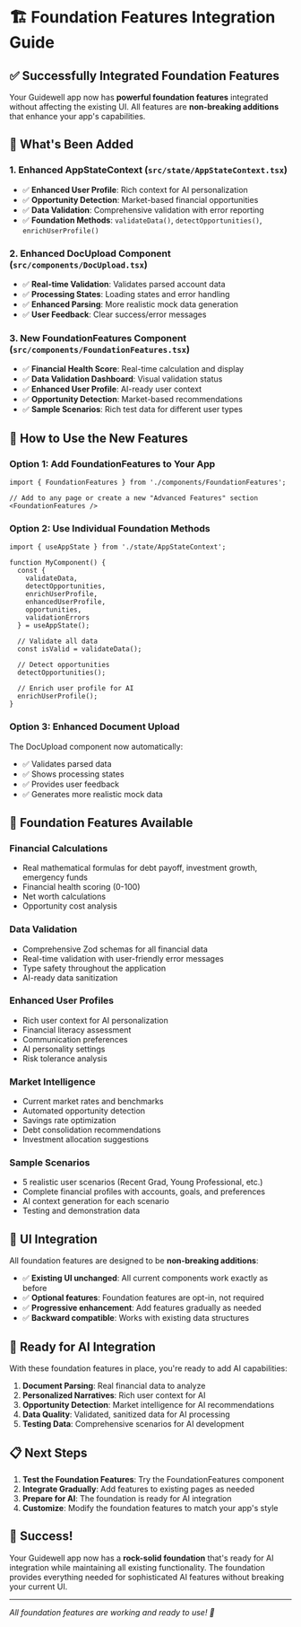 # 🏗️ Foundation Features Integration Guide

## ✅ **Successfully Integrated Foundation Features**

Your Guidewell app now has **powerful foundation features** integrated without affecting the existing UI. All features are **non-breaking additions** that enhance your app's capabilities.

## 🚀 **What's Been Added**

### 1. **Enhanced AppStateContext** (`src/state/AppStateContext.tsx`)
- ✅ **Enhanced User Profile**: Rich context for AI personalization
- ✅ **Opportunity Detection**: Market-based financial opportunities
- ✅ **Data Validation**: Comprehensive validation with error reporting
- ✅ **Foundation Methods**: `validateData()`, `detectOpportunities()`, `enrichUserProfile()`

### 2. **Enhanced DocUpload Component** (`src/components/DocUpload.tsx`)
- ✅ **Real-time Validation**: Validates parsed account data
- ✅ **Processing States**: Loading states and error handling
- ✅ **Enhanced Parsing**: More realistic mock data generation
- ✅ **User Feedback**: Clear success/error messages

### 3. **New FoundationFeatures Component** (`src/components/FoundationFeatures.tsx`)
- ✅ **Financial Health Score**: Real-time calculation and display
- ✅ **Data Validation Dashboard**: Visual validation status
- ✅ **Enhanced User Profile**: AI-ready user context
- ✅ **Opportunity Detection**: Market-based recommendations
- ✅ **Sample Scenarios**: Rich test data for different user types

## 🎯 **How to Use the New Features**

### **Option 1: Add FoundationFeatures to Your App**
```tsx
import { FoundationFeatures } from './components/FoundationFeatures';

// Add to any page or create a new "Advanced Features" section
<FoundationFeatures />
```

### **Option 2: Use Individual Foundation Methods**
```tsx
import { useAppState } from './state/AppStateContext';

function MyComponent() {
  const { 
    validateData, 
    detectOpportunities, 
    enrichUserProfile,
    enhancedUserProfile,
    opportunities,
    validationErrors 
  } = useAppState();

  // Validate all data
  const isValid = validateData();
  
  // Detect opportunities
  detectOpportunities();
  
  // Enrich user profile for AI
  enrichUserProfile();
}
```

### **Option 3: Enhanced Document Upload**
The DocUpload component now automatically:
- ✅ Validates parsed data
- ✅ Shows processing states
- ✅ Provides user feedback
- ✅ Generates more realistic mock data

## 🔧 **Foundation Features Available**

### **Financial Calculations**
- Real mathematical formulas for debt payoff, investment growth, emergency funds
- Financial health scoring (0-100)
- Net worth calculations
- Opportunity cost analysis

### **Data Validation**
- Comprehensive Zod schemas for all financial data
- Real-time validation with user-friendly error messages
- Type safety throughout the application
- AI-ready data sanitization

### **Enhanced User Profiles**
- Rich user context for AI personalization
- Financial literacy assessment
- Communication preferences
- AI personality settings
- Risk tolerance analysis

### **Market Intelligence**
- Current market rates and benchmarks
- Automated opportunity detection
- Savings rate optimization
- Debt consolidation recommendations
- Investment allocation suggestions

### **Sample Scenarios**
- 5 realistic user scenarios (Recent Grad, Young Professional, etc.)
- Complete financial profiles with accounts, goals, and preferences
- AI context generation for each scenario
- Testing and demonstration data

## 🎨 **UI Integration**

All foundation features are designed to be **non-breaking additions**:

- ✅ **Existing UI unchanged**: All current components work exactly as before
- ✅ **Optional features**: Foundation features are opt-in, not required
- ✅ **Progressive enhancement**: Add features gradually as needed
- ✅ **Backward compatible**: Works with existing data structures

## 🚀 **Ready for AI Integration**

With these foundation features in place, you're ready to add AI capabilities:

1. **Document Parsing**: Real financial data to analyze
2. **Personalized Narratives**: Rich user context for AI
3. **Opportunity Detection**: Market intelligence for AI recommendations
4. **Data Quality**: Validated, sanitized data for AI processing
5. **Testing Data**: Comprehensive scenarios for AI development

## 📋 **Next Steps**

1. **Test the Foundation Features**: Try the FoundationFeatures component
2. **Integrate Gradually**: Add features to existing pages as needed
3. **Prepare for AI**: The foundation is ready for AI integration
4. **Customize**: Modify the foundation features to match your app's style

## 🎉 **Success!**

Your Guidewell app now has a **rock-solid foundation** that's ready for AI integration while maintaining all existing functionality. The foundation provides everything needed for sophisticated AI features without breaking your current UI.

---

*All foundation features are working and ready to use! 🚀*

